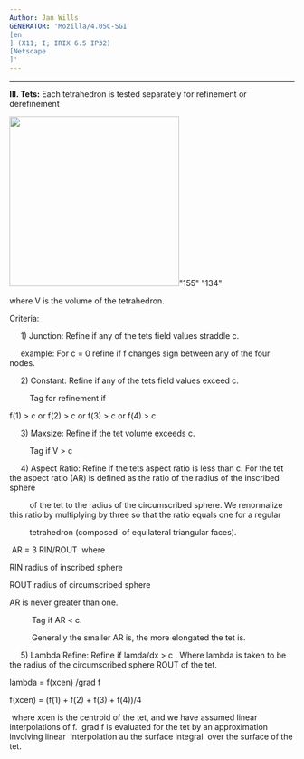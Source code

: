 ```yaml
---
Author: Jan Wills
GENERATOR: 'Mozilla/4.05C-SGI 
[en
] (X11; I; IRIX 6.5 IP32) 
[Netscape
]'
---
```


 ****

 **III. Tets:** Each tetrahedron is tested separately for refinement or
 derefinement

  <img height="300" width="300" src="image4.jpg">"155" "134"

 where V is the volume of the tetrahedron.

 Criteria:

      1) Junction: Refine if any of the tets field values straddle c.

       example: For c = 0 refine if f changes sign between any of the
  four nodes.

      2) Constant: Refine if any of the tets field values exceed c.

          Tag for refinement if

   f(1) &gt; c or f(2) &gt; c or f(3) &gt; c or f(4) &gt; c

      3) Maxsize: Refine if the tet volume exceeds c.

          Tag if V &gt; c

      4) Aspect Ratio: Refine if the tets aspect ratio is less than c.
 For the tet the aspect ratio (AR) is defined as the ratio of the
 radius of the inscribed sphere

          of the tet to the radius of the circumscribed sphere. We
 renormalize this ratio by multiplying by three so that the ratio
 equals one for a regular

          tetrahedron (composed  of equilateral triangular faces).

   AR = 3 RIN/ROUT  where
 
   RIN radius of inscribed sphere

   ROUT radius of circumscribed sphere

   AR is never greater than one.

           Tag if AR &lt; c.

           Generally the smaller AR is, the more elongated the tet is.

      5) Lambda Refine: Refine if lamda/dx &gt; c . Where lambda is
 taken to be the radius of the circumscribed sphere ROUT of the tet.

   lambda = f(xcen) /grad f

   f(xcen) = (f(1) + f(2) + f(3) + f(4))/4
 
   where xcen is the centroid of the tet, and we have assumed linear
  interpolations of f.  grad f is evaluated for the tet by an
  approximation involving linear  interpolation au the surface
  integral  over the surface of the tet.

  

  

  


